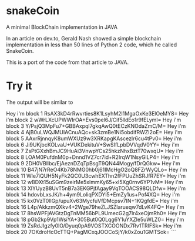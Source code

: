 # snakeCoin
A minimal BlockChain implementation in JAVA

In an article on dev.to, Gerald Nash showed a simple blockchain implementation in less than 50 lines of Python 2 code, which he called SnakeCoin.

This is a port of the code from that article to JAVA.

# Try it

The output will be similar to


Hey i'm block 1
RsAX3kD4rRwvrties8K1LsyhM2I1MgaOxKe3ElOeMY8=
Hey i'm block 2
wWrLXcUPWWIrOA+Evs0pel6J/Cif5lldEo1r9fELymI=
Hey i'm block 3
Y/PsjQ3MpFu7+GBBAxpql7gkqAwQ0tECzKNOdaZmC/M=
Hey i'm block 4
AjB0uLWQJMUIACnuAQc+sk3zmBe1Ni5obdifRWZI2oE=
Hey i'm block 5
AAxrRjnnqyK8umWXUz9w3XRKapgKAscezIr6cu4tPv0=
Hey i'm block 6
Ji9UKjbcKOLvaU+VUKDekituV+SwSIfLpbDVVqdV0YY=
Hey i'm block 7
ZsPtGXxhBmJC9HuAi3VnwpYCs25hkzNhxBztT70wxqU=
Hey i'm block 8
LOAM0PufdnM0p+Dnnd1VZ7cr7id+R2IrqW1NsyGlLP4=
Hey i'm block 9
2DH0VBllbc/EjAeznDZqTpBsgT9QN44Mogy/fDrQGkw=
Hey i'm block 10
B47jN7rReO4Kb78NMG0hb0j61IMcHgO2oQ8FZrWyQLo=
Hey i'm block 11
Wle7iQUH5NyFk2QC0U3cwhEXThn2fFPUuZhSRJfR7EY=
Hey i'm block 12
wBDXt15uSGm9zeirMe5xlmmKy65+xI5Xg0rnv6YP1vM=
Hey i'm block 13
XlYUyzB8UvT5nB7a3EKGPjfAgay9VqTOOACS98QLDfw=
Hey i'm block 14
hdovbLxsJK/h+4ym9LoliqPXDYl5+EmZy1us+Pof4XQ=
Hey i'm block 15
kx0VzT0lIGp/upuXv63MycfuVfDMcpsv7IN+1KQgfdE=
Hey i'm block 16
L4p/AkkzmQXkv4+2Wge79heZLJSZlarueqw7dLvK4FQ=
Hey i'm block 17
8hsWPFjAVGtzDgTnMM56bPL9UmecG2g7lr4xeOjmRh0=
Hey i'm block 18
pGb2kp9Vp1WsiYA+305But0Q0Lqg6Y1uYXZle5uWLZ0=
Hey i'm block 19
ZsRdJIgzfy0lO/Dyuq0pA9VOSTXCOONDx7Rv1TRIFSk=
Hey i'm block 20
7OKdroHcOcTTQ+PagMCxqJOOCoSjY/k0xZou1GMTSok=
´´´
